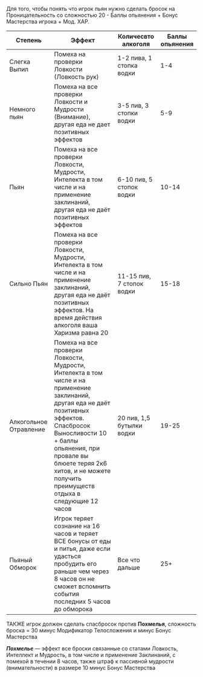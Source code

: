 Для того, чтобы понять что игрок пьян нужно сделать бросок на Проницательность со сложностью 20 - Баллы опьянения + Бонус Мастерства игрока + Мод. ХАР.

| Степень                | Эффект                                                                                                                                                                                                                                                                                 | Количесвто алкоголя       | Баллы опьянения |
| ---------------------- | -------------------------------------------------------------------------------------------------------------------------------------------------------------------------------------------------------------------------------------------------------------------------------------- | ------------------------- | --------------- |
| Слегка Выпил           | Помеха на проверки Ловкости (Ловкость рук)                                                                                                                                                                                                                                             | 1-2 пива, 1 стопка водки  | 1-4             |
| Немного пьян           | Помеха на все проверки Ловкости и Мудрости (Внимание), другая еда не дает позитивных эффектов                                                                                                                                                                                          | 3-5 пив, 3 стопки водки   | 5-9             |
| Пьян                   | Помеха на все проверки Ловкости, Мудрости, Интелекта в том числе и на применение заклинаний, другая еда не даёт позитивных эффектов                                                                                                                                                    | 6-10 пив, 5 стопок водки  | 10-14           |
| Сильно Пьян            | Помеха на все проверки Ловкости, Мудрости, Интелекта в том числе и на применение заклинаний, другая еда не даёт позитивных эффектов. На время действия алкоголя ваша Харизма равна 20                                                                                                  | 11-15 пив, 7 стопок водки | 15-18           |
| Алкогольное Отравление | Помеха на все проверки Ловкости, Мудрости, Интелекта в том числе и на применение заклинаний, другая еда не даёт позитивных эффектов. Спасбросок Выносливости 10 + баллы опьянения, при провале вы блюете теряя 2к6 хитов, и не можете получить преимуществ отдыха в следующие 12 часов | 20 пив, 1,5 бутылки водки | 19-25           |
| Пьяный Обморок         | Игрок теряет сознание на 16 часов и теряет ВСЕ бонусы от еды и питья, даже если удасться пробудить его раньше чем через 8 часов он не сможет вспомнить события последних 5 часов до обморока                                                                                           | Все что дальше            | 25+             |
ТАКЖЕ игрок должен сделать спасбросок против **Похмелья**, сложность броска = 30 минус Модификатор Телосложения и минус Бонус Мастерства

**_Похмелье_** — эффект все броски связанные со статами Ловкость, Интеллект и Мудрость, в том числе и применение Заклинаний, с помехой в течении 8 часов, также штраф к пассивной мудрости (внимательности) в размере 10 минус Бонус Мастерства